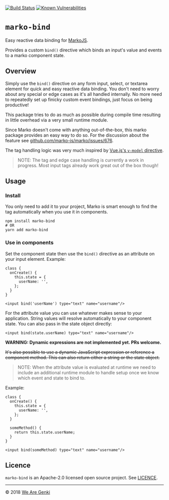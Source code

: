 [![Build Status](https://travis-ci.org/WeAreGenki/marko-bind.svg?branch=master)](https://travis-ci.org/WeAreGenki/marko-bind)
[![Known Vulnerabilities](https://snyk.io/test/github/WeAreGenki/marko-bind/badge.svg)](https://snyk.io/test/github/WeAreGenki/marko-bind)

# `marko-bind`

Easy reactive data binding for [MarkoJS](https://markojs.com).

Provides a custom `bind()` directive which binds an input's value and events to a marko component state.

## Overview

Simply use the `bind()` directive on any form input, select, or textarea element for quick and easy reactive data binding. You don't need to worry about any special or edge cases as it's all handled internally. No more need to repeatedly set up finicky custom event bindings, just focus on being productive!

This package tries to do as much as possible during compile time resulting in little overhead via a very small runtime module.

Since Marko doesn't come with anything out-of-the-box, this marko package provides an easy way to do so. For the discussion about the feature see [github.com/marko-js/marko/issues/676](https://github.com/marko-js/marko/issues/676).

The tag handling logic was very much inspired by [Vue.js's `v-model` directive](https://github.com/vuejs/vue/blob/master/src/platforms/web/compiler/directives/model.js).

> NOTE: The tag and edge case handling is currently a work in progress. Most input tags already work great out of the box though!

## Usage

### Install

You only need to add it to your project, Marko is smart enough to find the tag automatically when you use it in components.

```shell
npm install marko-bind
# OR
yarn add marko-bind
```

### Use in components

Set the component state then use the `bind()` directive as an attribute on your input element. Example:

```marko
class {
  onCreate() {
    this.state = {
      userName: '',
    };
  }
}

<input bind('userName') type="text" name="username"/>
```

For the attribute value you can use whatever makes sense to your application. String values will resolve automatically to your component state. You can also pass in the state object directly:

```marko
<input bind(state.userName) type="text" name="username"/>
```

**WARNING: Dynamic expressions are not implemented yet. PRs welcome.**

~~It's also possible to use a dynamic JavaScript expression or reference a component method. This can also return either a string or the state object.~~

> NOTE: When the attribute value is evaluated at runtime we need to include an additional runtime module to handle setup once we know which event and state to bind to.

Example:

```marko
class {
  onCreate() {
    this.state = {
      userName: '',
    };
  }

  someMethod() {
    return this.state.userName;
  }
}

<input bind(someMethod) type="text" name="username"/>
```

## Licence

`marko-bind` is an Apache-2.0 licensed open source project. See [LICENCE](https://github.com/WeAreGenki/ui/blob/master/LICENCE).

-----

© 2018 [We Are Genki](https://wearegenki.com)
